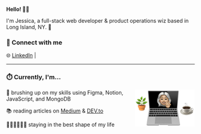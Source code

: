 <strong> Hello! 👋🏼 </strong>

</a> 
I'm Jessica, a full-stack web developer & product operations wiz based in Long Island, NY. 🚉
</br >

<h3>🔗 Connect with me</h3>
<!-- <img align="right" height=72 align="left" src="./jmendez.png" />
 -->
<p>
  

🌐 [LinkedIn](https://www.linkedin.com/in/siguejessy/) |


</p>

<hr>


<h3> ⏱️ Currently, I'm...</h3>

<img align="right" width="160" height="100" src="https://raw.githubusercontent.com/siguejessy/the-pintern/main/src/assets/memoji-connect-coffee.png">

🌱 brushing up on my skills using Figma, Notion, JavaScript, and MongoDB

📚 reading articles on [Medium](https://medium.com/) & [DEV.to](https://dev.to/)

🚴🏼‍♀️🏋🏼‍♀️ staying in the best shape of my life

